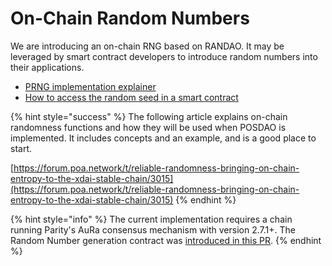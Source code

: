 # On-Chain Random Numbers

We are introducing an on-chain RNG based on RANDAO. It may be leveraged by smart contract developers to introduce random numbers into their applications. 

* [PRNG implementation explainer](prng-explainer.md)
* [How to access the random seed in a smart contract](accessing-a-random-seed-with-a-smart-contract.md)

{% hint style="success" %}
The following article explains on-chain randomness functions and how they will be used when POSDAO is implemented. It includes concepts and an example, and is a good place to start.

[https://forum.poa.network/t/reliable-randomness-bringing-on-chain-entropy-to-the-xdai-stable-chain/3015](https://forum.poa.network/t/reliable-randomness-bringing-on-chain-entropy-to-the-xdai-stable-chain/3015)
{% endhint %}

{% hint style="info" %}
The current implementation requires a chain running Parity's AuRa consensus mechanism with version 2.7.1+. The Random Number generation contract was [introduced in this PR](https://github.com/paritytech/parity-ethereum/pull/10946).
{% endhint %}

